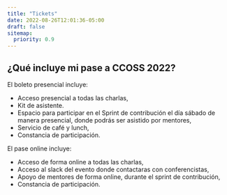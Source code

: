 ```yaml
---
title: "Tickets"
date: 2022-08-26T12:01:36-05:00
draft: false
sitemap:
  priority: 0.9
---
```


<div id="eventbrite-widget-container-402449024867"></div>

<script src="https://www.eventbrite.com.mx/static/widgets/eb_widgets.js"></script>

<script type="text/javascript">
    var exampleCallback = function() {
        console.log('Order complete!');
    };

    window.EBWidgets.createWidget({
        // Required
        widgetType: 'checkout',
        eventId: '402449024867',
        iframeContainerId: 'eventbrite-widget-container-402449024867',

        // Optional
        iframeContainerHeight: 425,  // Widget height in pixels. Defaults to a minimum of 425px if not provided
        onOrderComplete: exampleCallback  // Method called when an order has successfully completed
    });
</script>


## ¿Qué incluye mi pase a CCOSS 2022?

El boleto presencial incluye:

* Acceso presencial a todas las charlas,
* Kit de asistente.
* Espacio para participar en el Sprint de contribución el día sábado de manera presencial, donde podrás ser asistido por mentores,
* Servicio de café y lunch,
* Constancia de participación.


El pase online incluye:

* Acceso de forma online a todas las charlas,
* Acceso al slack del evento donde contactaras con conferencistas,
* Apoyo de mentores de forma online, durante el sprint de contribución,
* Constancia de participación.